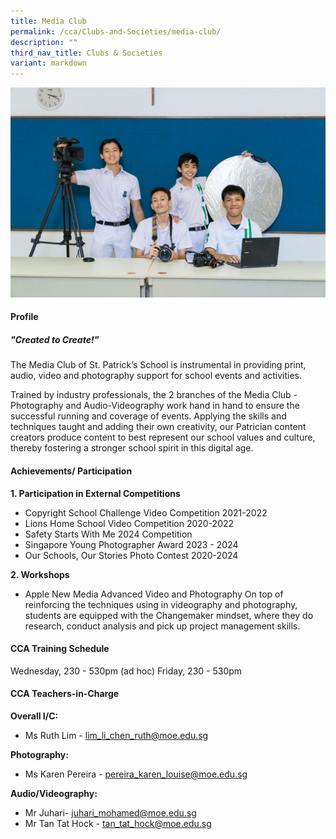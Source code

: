 ```yaml
---
title: Media Club
permalink: /cca/Clubs-and-Societies/media-club/
description: ""
third_nav_title: Clubs & Societies
variant: markdown
---
```


![](/images/Updates%20for%202025/Media_small.jpg)
#### **Profile**

##### **"Created to Create!"**

The Media Club of St. Patrick’s School is instrumental in providing print, audio, video and photography support for school events and activities.

Trained by industry professionals, the 2 branches of the Media  Club - Photography and Audio-Videography work hand in hand to ensure the successful running and coverage of events. Applying the skills and techniques taught and adding their own creativity, our Patrician content creators produce content to best represent our school values and culture, thereby fostering a stronger school spirit in this digital age.

#### **Achievements/ Participation**

**1\. Participation in External Competitions**

* Copyright School Challenge Video Competition 2021-2022
* Lions Home School Video Competition 2020-2022
* Safety Starts With Me 2024 Competition
* Singapore Young Photographer Award 2023 - 2024
* Our Schools, Our Stories Photo Contest 2020-2024

**2. Workshops**
* Apple New Media Advanced Video and Photography
On top of reinforcing the techniques using in videography and photography, students are equipped with the Changemaker mindset, where they do research, conduct analysis and pick up project management skills.


#### **CCA Training Schedule**

Wednesday, 230 - 530pm (ad hoc)
Friday, 230 - 530pm


#### **CCA Teachers-in-Charge**

**Overall I/C:**<br>

* Ms Ruth Lim - [lim_li_chen_ruth@moe.edu.sg](mailto:lim_li_chen_ruth@moe.edu.sg)&nbsp;

**Photography:**

* Ms Karen Pereira - [pereira_karen_louise@moe.edu.sg](mailto:pereira_karen_louise@moe.edu.sg)

**Audio/Videography:**

* Mr Juhari- [juhari_mohamed@moe.edu.sg](mailto:juhari_mohamed@moe.edu.sg)&nbsp;
* Mr Tan Tat Hock - [tan_tat_hock@moe.edu.sg](mailto:tan_tat_hock@moe.edu.sg)